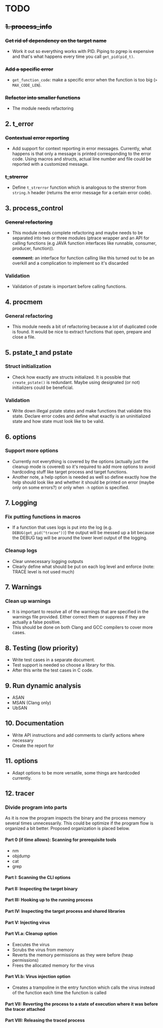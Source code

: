 # TODO

## ~~1. process_info~~
### ~~Get rid of dependency on the target name~~
*   Work it out so everything works with PID.
    Piping to pgrep is expensive and that's what happens every time you call `get_pid(pid_t)`.

### ~~Add a specific error~~
*   `get_function_code`: make a specific error when the function is too big (`> MAX_CODE_LEN`).

### ~~Refactor into smaller functions~~
*   The module needs refactoring

## 2. t_error
### ~~Contextual error reporting~~
*   Add support for context reporting in error messages. Currently, what happens is that
    only a message is printed corresponding to the error code. Using macros and structs,
    actual line number and file could be reported with a customized message.
    
### ~~t_strerror~~
*   Define `t_strerror` function which is analogous to the strerror from `string.h` header 
    (returns the error message for a certain error code).

## 3. process_control
### ~~General refactoring~~
*   This module needs complete refactoring and maybe needs to be separated into two or three
    modules (ptrace wrapper and an API for calling functions
    (e.g JAVA function interfaces like runnable, consumer, producer, function)).
    
    **comment:** an interface for function calling like this turned out to be an overkill and a complication
    to implement so it's discarded
 
### Validation
*   Validation of pstate is important before calling functions.

## 4. procmem
### General refactoring
*   This module needs a bit of refactoring because a lot of duplicated code is found.
    It would be nice to extract functions that open, prepare and close a file.
    
## 5. pstate_t and pstate
### Struct initialization
*   Check how exactly are structs initialized. It is possible that `create_pstate()` is
    redundant. Maybe using designated (or not) initializers could be beneficial.

### Validation 
*   Write down illegal pstate states and make functions that validate this state. Declare error codes and 
    define what exactly is an uninitialized state and how state must look like to be valid.

## 6. options
### Support more options
*   Currently not everything is covered by the options (actually just the cleanup mode is covered) so
    it's required to add more options to avoid hardcoding stuff like target process and target functions.
*   Another note, a help option is needed as well so define exactly how the help should look like and
    whether it should be printed on error (maybe only on some errors?) or only when `-h` option is
    specified.
    
## 7. Logging
### Fix putting functions in macros
*   If a function that uses logs is put into the log (e.g. `DEBUG(get_pid("tracee"))`) the output
    will be messed up a bit because the DEBUG tag will be around the lower level output of the logging.
### Cleanup logs
*   Clear unnecessary logging outputs
*   Clearly define what should be put on each log level and enforce (note: TRACE level is not used much)
    
## 7. Warnings
### Clean up warnings
*   It is important to resolve all of the warnings that are specified in the warnings file provided.
    Either correct them or suppress if they are actually a false positive.
*   This should be done on both Clang and GCC compilers to cover more cases.

## 8. Testing (low priority)
*   Write test cases in a separate document.
*   Test support is needed so choose a library for this.
*   After this write the test cases in C code.

## 9. Run dynamic analysis
*   ASAN
*   MSAN (Clang only)
*   UbSAN
 
## 10. Documentation
*   Write API instructions and add comments to clarify actions where necessary
*   Create the report for 

## 11. options
*   Adapt options to be more versatile, some things are hardcoded currently.

## 12. tracer
### Divide program into parts
As it is now the program inspects the binary and the process memory several times unnecessarily.
This could be optimize if the program flow is organized a bit better.
Proposed organization is placed below.
#### Part 0 (if time allows): Scanning for prerequisite tools
*   nm
*   objdump
*   cat
*   grep  
#### Part I: Scanning the CLI options
#### Part II: Inspecting the target binary
#### Part III: Hooking up to the running process
#### Part IV: Inspecting the target process and shared libraries
#### Part V: Injecting virus
#### Part VI.a: Cleanup option
*   Executes the virus
*   Scrubs the virus from memory
*   Reverts the memory permissions as they were before (heap permissions)
*   Frees the allocated memory for the virus
#### Part VI.b: Virus injection option
*   Creates a trampoline in the entry function which calls the virus instead of the function
    each time the function is called
#### Part VII: Reverting the process to a state of execution where it was before the tracer attached
#### Part VIII: Releasing the traced process